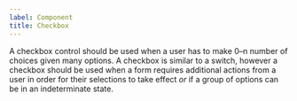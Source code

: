 ```yaml
---
label: Component
title: Checkbox
---
```


<page-intro>A checkbox control should be used when a user has to make 0–n number of choices given many options. A checkbox is similar to a switch, however a checkbox should be used when a form requires additional actions from a user in order for their selections to take effect _or_ if a group of options can be in an indeterminate state.</page-intro>

<component 
    name="Checkbox Group"
    component="checkbox"
    variation="checkbox" 
    >
</component>
